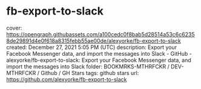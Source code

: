 # fb-export-to-slack

cover: https://opengraph.githubassets.com/a100cedc0f8bab5d28514a53c6c62358de29891d4e0f618a8315febb55ae00de/alexyorke/fb-export-to-slack
created: December 27, 2021 5:05 PM (UTC)
description: Export your Facebook Messenger data, and import the messages into Slack - GitHub - alexyorke/fb-export-to-slack: Export your Facebook Messenger data, and import the messages into Slack
folder: BOOKMRKS-MTHRFCKR / DEV-MTHRFCKR / Github / GH Stars
tags: github stars
url: https://github.com/alexyorke/fb-export-to-slack